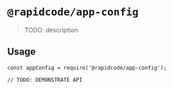 # `@rapidcode/app-config`

> TODO: description

## Usage

```
const appConfig = require('@rapidcode/app-config');

// TODO: DEMONSTRATE API
```
